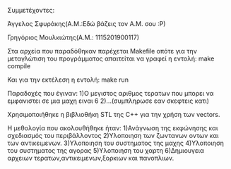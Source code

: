 Συμμετέχοντες:

Άγγελος Σφυράκης(Α.Μ.:Εδώ βάζεις τον Α.Μ. σου :Ρ)

Γρηγόριος Μουλκιώτης(Α.Μ.: 1115201900117)

Στα αρχεία που παραδόθηκαν παρέχεται Makefile οπότε για την μεταγλώτιση του προγράμματος απαιτείται να γραφεί η εντολή:
make compile

Και για την εκτέλεση η εντολή:
make run

Παραδοχές που έγιναν:
1)Ο μεγιστος αριθμος τερατων που μπορει να εμφανιστει σε μια μαχη ειναι 6
2)...(συμπληρωσε εαν σκεφτεις κατι)

Χρησιμοποιήθηκε η βιβλιοθήκη STL της C++ για την χρήση των vectors.

Η μεθολογία που ακολουθήθηκε ήταν:
1)Ανάγνωση της εκφώνησης και σχεδιασμός του περιβάλλοντος
2)Υλοποιηση των ζωντανων οντων και των αντικειμενων.
3)Υλοποιηση του συστηματος της μαχης
4)Υλοποιηση του συστηματος της αγορας
5)Υλοποιηση του χαρτη 
6)Δημιουγεια αρχειων τερατων,αντικειμενων,ξορκιων και πανοπλιων.
